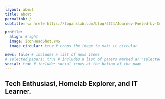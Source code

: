 ```yaml
---
layout: about
title: about
permalink: /
subtitle: <a href='https://loganslab.com/blog/2024/Journey-Fueled-by-Curiosity/'> A Journey Fueled by Curiosity </a>

profile:
  align: #right
  image: iconHeadShot.PNG
  image_circular: true # crops the image to make it circular

news: false # includes a list of news items
# selected_papers: true # includes a list of papers marked as "selected={true}"
social: true # includes social icons at the bottom of the page
---
```


## Tech Enthusiast, Homelab Explorer, and IT Learner.
